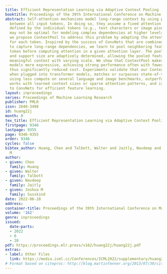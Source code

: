 ```yaml
---
title: Efficient Representation Learning via Adaptive Context Pooling
booktitle: Proceedings of the 39th International Conference on Machine Learning
abstract: Self-attention mechanisms model long-range context by using pairwise attention
  between all input tokens. In doing so, they assume a fixed attention granularity
  defined by the individual tokens (e.g., text characters or image pixels), which
  may not be optimal for modeling complex dependencies at higher levels. In this paper,
  we propose ContextPool to address this problem by adapting the attention granularity
  for each token. Inspired by the success of ConvNets that are combined with pooling
  to capture long-range dependencies, we learn to pool neighboring features for each
  token before computing attention in a given attention layer. The pooling weights
  and support size are adaptively determined, allowing the pooled features to encode
  meaningful context with varying scale. We show that ContextPool makes attention
  models more expressive, achieving strong performance often with fewer layers and
  thus significantly reduced cost. Experiments validate that our ContextPool module,
  when plugged into transformer models, matches or surpasses state-of-the-art performance
  using less compute on several language and image benchmarks, outperforms recent
  works with learned context sizes or sparse attention patterns, and is also applicable
  to ConvNets for efficient feature learning.
layout: inproceedings
series: Proceedings of Machine Learning Research
publisher: PMLR
issn: 2640-3498
id: huang22j
month: 0
tex_title: Efficient Representation Learning via Adaptive Context Pooling
firstpage: 9346
lastpage: 9355
page: 9346-9355
order: 9346
cycles: false
bibtex_author: Huang, Chen and Talbott, Walter and Jaitly, Navdeep and Susskind, Joshua
  M
author:
- given: Chen
  family: Huang
- given: Walter
  family: Talbott
- given: Navdeep
  family: Jaitly
- given: Joshua M
  family: Susskind
date: 2022-06-28
address:
container-title: Proceedings of the 39th International Conference on Machine Learning
volume: '162'
genre: inproceedings
issued:
  date-parts:
  - 2022
  - 6
  - 28
pdf: https://proceedings.mlr.press/v162/huang22j/huang22j.pdf
extras:
- label: Other Files
  link: https://media.icml.cc/Conferences/ICML2022/supplementary/huang22j-supp.zip
# Format based on citeproc: http://blog.martinfenner.org/2013/07/30/citeproc-yaml-for-bibliographies/
---
```

